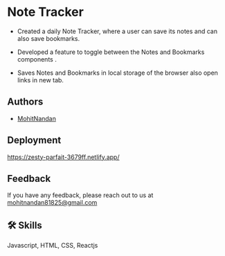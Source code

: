 
# Note Tracker

* Created a daily Note Tracker, where a user can save its notes and can also save bookmarks.

* Developed a feature to toggle between the Notes and Bookmarks components .

* Saves Notes and Bookmarks in local storage of the browser also open links in new tab.


## Authors

- [MohitNandan](https://www.github.com/mohit03nandan)


## Deployment

https://zesty-parfait-3679ff.netlify.app/


## Feedback

If you have any feedback, please reach out to us at mohitnandan81825@gmail.com


## 🛠 Skills
Javascript, HTML, CSS, Reactjs 

